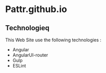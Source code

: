 # Pattr.github.io

## Technologieq

This Web Site use the following technologies : 
* Angular
* AngularUI-router
* Gulp
* ESLint